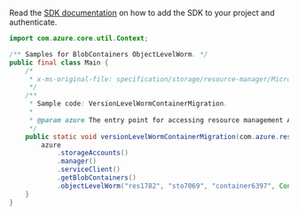 Read the [SDK documentation](https://github.com/Azure/azure-sdk-for-java/blob/azure-resourcemanager_2.10.0/sdk/resourcemanager/azure-resourcemanager/README.md) on how to add the SDK to your project and authenticate.

```java
import com.azure.core.util.Context;

/** Samples for BlobContainers ObjectLevelWorm. */
public final class Main {
    /*
     * x-ms-original-file: specification/storage/resource-manager/Microsoft.Storage/stable/2021-04-01/examples/ObjectLevelWormContainerMigration.json
     */
    /**
     * Sample code: VersionLevelWormContainerMigration.
     *
     * @param azure The entry point for accessing resource management APIs in Azure.
     */
    public static void versionLevelWormContainerMigration(com.azure.resourcemanager.AzureResourceManager azure) {
        azure
            .storageAccounts()
            .manager()
            .serviceClient()
            .getBlobContainers()
            .objectLevelWorm("res1782", "sto7069", "container6397", Context.NONE);
    }
}
```
